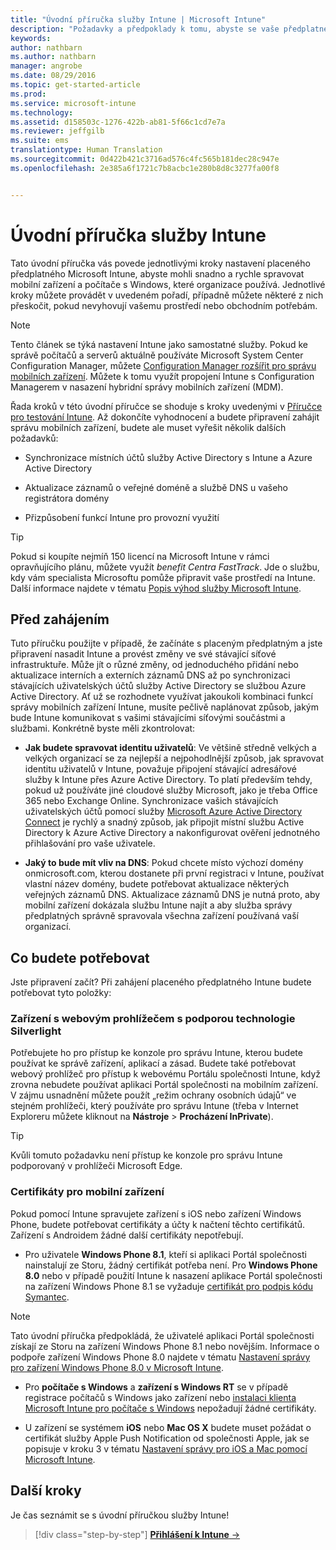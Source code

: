 ```yaml
---
title: "Úvodní příručka služby Intune | Microsoft Intune"
description: "Požadavky a předpoklady k tomu, abyste se vaše předplatné Intune dalo začít používat"
keywords: 
author: nathbarn
ms.author: nathbarn
manager: angrobe
ms.date: 08/29/2016
ms.topic: get-started-article
ms.prod: 
ms.service: microsoft-intune
ms.technology: 
ms.assetid: d158503c-1276-422b-ab81-5f66c1cd7e7a
ms.reviewer: jeffgilb
ms.suite: ems
translationtype: Human Translation
ms.sourcegitcommit: 0d422b421c3716ad576c4fc565b181dec28c947e
ms.openlocfilehash: 2e385a6f1721c7b8acbc1e280b8d8c3277fa00f8


---
```



# Úvodní příručka služby Intune
Tato úvodní příručka vás povede jednotlivými kroky nastavení placeného předplatného Microsoft Intune, abyste mohli snadno a rychle spravovat mobilní zařízení a počítače s Windows, které organizace používá. Jednotlivé kroky můžete provádět v uvedeném pořadí, případně můžete některé z nich přeskočit, pokud nevyhovují vašemu prostředí nebo obchodním potřebám.

>[!NOTE]
>Tento článek se týká nastavení Intune jako samostatné služby. Pokud ke správě počítačů a serverů aktuálně používáte Microsoft System Center Configuration Manager, můžete [Configuration Manager rozšířit pro správu mobilních zařízení](https://technet.microsoft.com/library/jj884158.aspx). Můžete k tomu využít propojení Intune s Configuration Managerem v nasazení hybridní správy mobilních zařízení (MDM).

Řada kroků v této úvodní příručce se shoduje s kroky uvedenými v [Příručce pro testování Intune](/intune/understand-explore/get-started-with-a-30-day-trial-of-microsoft-intune). Až dokončíte vyhodnocení a budete připravení zahájit správu mobilních zařízení, budete ale muset vyřešit několik dalších požadavků:

-   Synchronizace místních účtů služby Active Directory s Intune a Azure Active Directory

-   Aktualizace záznamů o veřejné doméně a službě DNS u vašeho registrátora domény

-   Přizpůsobení funkcí Intune pro provozní využití

>[!TIP]
>Pokud si koupíte nejmíň 150 licencí na Microsoft Intune v rámci opravňujícího plánu, můžete využít *benefit Centra FastTrack*. Jde o službu, kdy vám specialista Microsoftu pomůže připravit vaše prostředí na Intune. Další informace najdete v tématu [Popis výhod služby Microsoft Intune](https://technet.microsoft.com/library/mt228265.aspx).


## Před zahájením
Tuto příručku použijte v případě, že začínáte s placeným předplatným a jste připravení nasadit Intune a provést změny ve své stávající síťové infrastruktuře. Může jít o různé změny, od jednoduchého přidání nebo aktualizace interních a externích záznamů DNS až po synchronizaci stávajících uživatelských účtů služby Active Directory se službou Azure Active Directory. Ať už se rozhodnete využívat jakoukoli kombinaci funkcí správy mobilních zařízení Intune, musíte pečlivě naplánovat způsob, jakým bude Intune komunikovat s vašimi stávajícími síťovými součástmi a službami. Konkrétně byste měli zkontrolovat:

-   **Jak budete spravovat identitu uživatelů**: Ve většině středně velkých a velkých organizací se za nejlepší a nejpohodlnější způsob, jak spravovat identitu uživatelů v Intune, považuje připojení stávající adresářové služby k Intune přes Azure Active Directory. To platí především tehdy, pokud už používáte jiné cloudové služby Microsoft, jako je třeba Office 365 nebo Exchange Online. Synchronizace vašich stávajících uživatelských účtů pomocí služby [Microsoft Azure Active Directory Connect](https://www.microsoft.com/download/details.aspx?id=47594) je rychlý a snadný způsob, jak připojit místní službu Active Directory k Azure Active Directory a nakonfigurovat ověření jednotného přihlašování pro vaše uživatele.

-   **Jaký to bude mít vliv na DNS**: Pokud chcete místo výchozí domény onmicrosoft.com, kterou dostanete při první registraci v Intune, používat vlastní název domény, budete potřebovat aktualizace některých veřejných záznamů DNS. Aktualizace záznamů DNS je nutná proto, aby mobilní zařízení dokázala službu Intune najít a aby služba správy předplatných správně spravovala všechna zařízení používaná vaší organizací.

## Co budete potřebovat
Jste připravení začít? Při zahájení placeného předplatného Intune budete potřebovat tyto položky:

### Zařízení s webovým prohlížečem s podporou technologie Silverlight
Potřebujete ho pro přístup ke konzole pro správu Intune, kterou budete používat ke správě zařízení, aplikací a zásad. Budete také potřebovat webový prohlížeč pro přístup k webovému Portálu společnosti Intune, když zrovna nebudete používat aplikaci Portál společnosti na mobilním zařízení. V zájmu usnadnění můžete použít „režim ochrany osobních údajů“ ve stejném prohlížeči, který používáte pro správu Intune (třeba v Internet Exploreru můžete kliknout na **Nástroje** &gt; **Procházení InPrivate**).

>[!TIP]
>Kvůli tomuto požadavku není přístup ke konzole pro správu Intune podporovaný v prohlížeči Microsoft Edge.


### Certifikáty pro mobilní zařízení
Pokud pomocí Intune spravujete zařízení s iOS nebo zařízení Windows Phone, budete potřebovat certifikáty a účty k načtení těchto certifikátů. Zařízení s Androidem žádné další certifikáty nepotřebují.

- Pro uživatele **Windows Phone 8.1**, kteří si aplikaci Portál společnosti nainstalují ze Storu, žádný certifikát potřeba není. Pro **Windows Phone 8.0** nebo v případě použití Intune k nasazení aplikace Portál společnosti na zařízení Windows Phone 8.1 se vyžaduje [certifikát pro podpis kódu Symantec](https://products.websecurity.symantec.com/orders/enrollment/microsoftCert.do).

>[!NOTE]
>Tato úvodní příručka předpokládá, že uživatelé aplikaci Portál společnosti získají ze Storu na zařízení Windows Phone 8.1 nebo novějším. Informace o podpoře zařízení Windows Phone 8.0 najdete v tématu [Nastavení správy pro zařízení Windows Phone 8.0 v Microsoft Intune](/Intune/deploy-use/set-up-windows-phone-8.0-management-with-microsoft-intune).

- Pro **počítače s Windows** a **zařízení s Windows RT** se v případě registrace počítačů s Windows jako zařízení nebo [instalaci klienta Microsoft Intune pro počítače s Windows](/intune/deploy-use/install-the-windows-pc-client-with-microsoft-intune) nepožadují žádné certifikáty.

- U zařízení se systémem **iOS** nebo **Mac OS X** budete muset požádat o certifikát služby Apple Push Notification od společnosti Apple, jak se popisuje v kroku 3 v tématu [Nastavení správy pro iOS a Mac pomocí Microsoft Intune](/intune/deploy-use/set-up-ios-and-mac-management-with-microsoft-intune).

## Další kroky
Je čas seznámit se s úvodní příručkou služby Intune!

>[!div class="step-by-step"]
[**Přihlášení k Intune** &rarr;](start-with-a-paid-subscription-to-microsoft-intune-step-1.md)



<!--HONumber=Oct16_HO4-->



